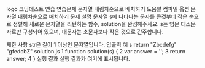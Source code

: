 logo
코딩테스트 연습
연습문제
문자열 내림차순으로 배치하기
도움말
컴파일 옵션
문자열 내림차순으로 배치하기
문제 설명
문자열 s에 나타나는 문자를 큰것부터 작은 순으로 정렬해 새로운 문자열을 리턴하는 함수, solution을 완성해주세요.
s는 영문 대소문자로만 구성되어 있으며, 대문자는 소문자보다 작은 것으로 간주합니다.

제한 사항
str은 길이 1 이상인 문자열입니다.
입출력 예
s	return
"Zbcdefg"	"gfedcbZ"
solution.js
1
function solution(s) {
2
    var answer = '';
3
    return answer;
4
}
실행 결과
실행 결과가 여기에 표시됩니다.